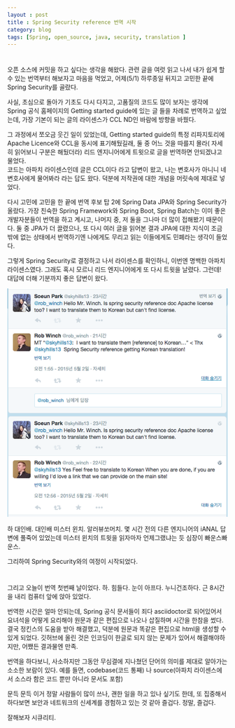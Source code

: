```yaml
---
layout : post
title : Spring Security reference 번역 시작
category: blog
tags: [Spring, open_source, java, security, translation ]
---
```


#

오픈 소스에 커밋을 하고 싶다는 생각을 해왔다.
관련 글을 여럿 읽고 나서 내가 쉽게 할 수 있는 번역부터 해보자고 마음을 먹었고, 
어제(5/1) 하루종일 뒤지고 고민한 끝에 Spring Security를 골랐다.

사실, 초심으로 돌아가 기초도 다시 다지고, 고품질의 코드도 많이 보자는 생각에
Spring 공식 홈페이지의 Getting started guide에 있는 글 들을 차례로 번역하고 싶었는데,
가장 기본이 되는 글의 라이센스가 CCL ND인 바람에 방향을 바꿨다.

그 과정에서 쪼오금 웃긴 일이 있었는데,
Getting started guide의 특정 리파지토리에 Apache Licence와 CCL을 동시에 표기해뒀길래,
둘 중 어느 것을 따를지 몰라( 자세히 읽어보니 구분은 해뒀더라) 리드 엔지니어에게 트윗으로 글을 번역하면 안되겠냐고 물었다.  
코드는 아파치 라이센스인데 글은 CCL이다 라고 답변이 왔고, 나는 변호사가 아니니 네 변호사에게 물어봐라 라는 답도 왔다.
덕분에 저작권에 대한 개념을 머릿속에 제대로 넣었다.  

다시 고민에 고민을 한 끝에 번역 후보 탑 2에 Spring Data JPA와 Spring Security가 올랐다.
가장 친숙한 Spring Framework와 Spring Boot, Spring Batch는 이미 좋은 개발자분들이 번역을 하고 계시고,
나머지 중, 저 둘을 그나마 더 많이 접해봤기 때문이다.
둘 중 JPA가 더 끌렸으나, 또 다시 여러 글을 읽어본 결과 JPA에 대한 지식이 조금 밖에 없는 상태에서 번역하기엔 나에게도 무리고 읽는 이들에게도 민폐라는 생각이 들었다.

그렇게 Spring Security로 결정하고 나서 라이센스를 확인하니, 이번엔 명백한 아파치 라이센스였다.
그래도 혹시 모르니 리드 엔지니어에게 또 다시 트윗을 날렸다. 그런데! 대답에 더해 기분까지 좋은 답변이 왔다.

![미스터윈치 트위터 캡쳐](/images/posts/2015/5/mrwinch_twit.png)

하 대인배. 대인배 미스터 윈치. 알러뷰쏘머치. 
몇 시간 전의 다른 엔지니어의 iANAL 답변에 풀죽어 있었는데 미스터 윈치의 트윗을 읽자마자 언제그랬냐는 듯 심장이 빠운스빠운스. 

그리하여 Spring Security와의 여정이 시작되었다.


#

그리고 오늘이 번역 첫번째 날이었다.
하. 힘들다. 눈이 아프다. 누니건조하다.
근 8시간을 내리 컴퓨터 앞에 앉아 있었다.

번역한 시간은 얼마 안되는데, Spring 공식 문서들이 죄다 asciidoctor로 되어있어서
요녀석을 어떻게 요리해야 원문과 같은 편집으로 나오나 삽질하며 시간을 한참을 썼다.
결국 정킨스의 도움을 받아 해결했고, 덕분에 원문과 똑같은 편집으로 html을 생성할 수 있게 되었다.
깃허브에 올린 것은 인코딩이 한글로 되지 않는 문제가 있어서 해결해야하지만, 어쨌든 결과물엔 만족.

번역을 하다보니, 사소하지만 그동안 무심결에 지나쳤던 단어의 의미를 제대로 알아가는 소소한 보람이 있다.
예를 들면, codebase(코드 통째) 나 source(아파치 라이센스에서 소스라 함은 코드 뿐만 아니라 문서도 포함)

문득 문득 이거 정말 사람들이 많이 쓰나, 괜한 일을 하고 있나 싶기도 한데,
또 집중해서 하다보면 보안과 네트워크의 신세계를 경험하고 있는 것 같아 즐겁다.
정말, 즐겁다.

잘해보자 시큐리티. 